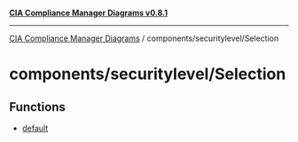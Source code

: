 [**CIA Compliance Manager Diagrams v0.8.1**](../../../README.md)

***

[CIA Compliance Manager Diagrams](../../../modules.md) / components/securitylevel/Selection

# components/securitylevel/Selection

## Functions

- [default](functions/default.md)
